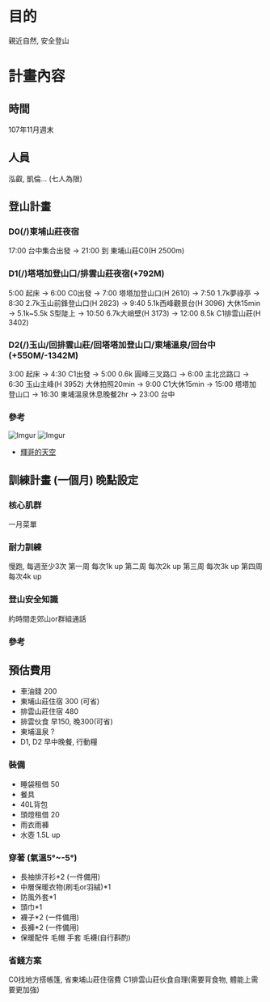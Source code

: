 # 目的
親近自然, 安全登山
# 計畫內容
## 時間
107年11月週末
## 人員
泓叡, 凱倫...
(七人為限)
## 登山計畫
### D0(/)東埔山莊夜宿
17:00 台中集合出發 -> 21:00 到 東埔山莊C0(H 2500m)
### D1(/)塔塔加登山口/排雲山莊夜宿(+792M)
5:00 起床 -> 6:00 C0出發 -> 7:00 塔塔加登山口(H 2610) -> 7:50 1.7k夢祿亭 -> 8:30 2.7k玉山前鋒登山口(H 2823) -> 9:40 5.1k西峰觀景台(H 3096) 大休15min -> 5.1k~5.5k S型陡上 -> 10:50 6.7k大峭壁(H 3173) -> 12:00 8.5k C1排雲山莊(H 3402)
### D2(/)玉山/回排雲山莊/回塔塔加登山口/東埔溫泉/回台中(+550M/-1342M)
3:00 起床 -> 4:30 C1出發 -> 5:00 0.6k 圓峰三叉路口 -> 6:00 主北岔路口 -> 6:30 玉山主峰(H 3952) 大休拍照20min -> 9:00 C1大休15min -> 15:00 塔塔加登山口 -> 16:30 東埔溫泉休息晚餐2hr -> 23:00 台中
### 參考
![Imgur](https://i.imgur.com/Iy4WWJa.png)
![Imgur](https://i.imgur.com/lzu7Ozh.jpg)
- [輝哥的天空](http://xn--kwr22her7a6qdvs6a.tw/mountain/001icsun.htm)
## 訓練計畫 (一個月) 晚點設定
### 核心肌群
一月菜單
### 耐力訓練
慢跑, 每週至少3次
第一周 每次1k up
第二周 每次2k up
第三周 每次3k up
第四周 每次4k up
### 登山安全知識
約時間走郊山or群組通話
### 參考

## 預估費用
- 車油錢 200
- 東埔山莊住宿 300 (可省)
- 排雲山莊住宿 480
- 排雲伙食 早150, 晚300(可省)
- 東埔溫泉 ?
- D1, D2 早中晚餐, 行動糧
### 裝備
- 睡袋租借 50
- 餐具
- 40L背包
- 頭燈租借 20
- 雨衣雨褲
- 水壺 1.5L up
### 穿著 (氣溫5°~-5°)
- 長袖排汗衫*2 (一件備用)
- 中層保暖衣物(刷毛or羽絨)*1
- 防風外套*1
- 頭巾*1
- 襪子*2 (一件備用)
- 長褲*2 (一件備用)
- 保暖配件 毛帽 手套 毛襪(自行斟酌)
### 省錢方案
C0找地方搭帳篷, 省東埔山莊住宿費
C1排雲山莊伙食自理(需要背食物, 體能上需要更加強)
